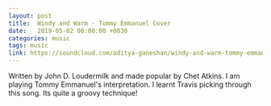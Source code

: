 ```yaml
---
layout: post
title:  Windy and Warm - Tommy Emmanuel Cover
date:   2019-05-02 00:00:00 +0830
categories: music
tags: music
link: https://soundcloud.com/aditya-ganeshan/windy-and-warm-tommy-emmanuel-cover
---
```


Written by John D. Loudermilk and made popular by Chet Atkins. I am playing Tommy Emmanuel's interpretation. I learnt 
Travis picking through this song. Its quite a groovy technique!